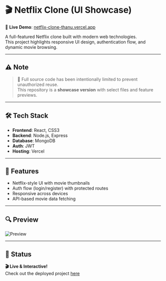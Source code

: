 # 🎬 Netflix Clone (UI Showcase)

🚀 **Live Demo**: [netflix-clone-thanu.vercel.app](https://netflix-clone-thanu.vercel.app)

A full-featured Netflix clone built with modern web technologies.  
This project highlights responsive UI design, authentication flow, and dynamic movie browsing.

---

## ⚠️ Note

> 🔐 Full source code has been intentionally limited to prevent unauthorized reuse.  
> This repository is a **showcase version** with select files and feature previews.

---

## 🛠 Tech Stack

- **Frontend**: React, CSS3  
- **Backend**: Node.js, Express  
- **Database**: MongoDB  
- **Auth**: JWT  
- **Hosting**: Vercel

---

## 🎨 Features

- Netflix-style UI with movie thumbnails
- Auth flow (login/register) with protected routes
- Responsive across devices
- API-based movie data fetching

---

## 🔍 Preview

<!-- Upload a screenshot to /public or /assets and link below -->
![Preview](public/preview.png)

---

## 📌 Status

**🎬 Live & Interactive!**  
Check out the deployed project [here](https://netflix-clone-thanu.vercel.app)


